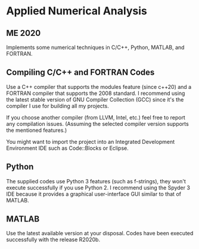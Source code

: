 # Applied Numerical Analysis
## ME 2020
Implements some numerical techniques in C/C++, Python, MATLAB, and FORTRAN.

## Compiling C/C++ and FORTRAN Codes
Use a C++ compiler that supports the modules feature (since c++20) and a
FORTRAN compiler that supports the 2008 standard. I recommend using the
latest stable version of GNU Compiler Collection (GCC) since it's the
compiler I use for building all my projects.

If you choose another compiler (from LLVM, Intel, etc.) feel free to
report any compilation issues. (Assuming the selected compiler version
supports the mentioned features.)

You might want to import the project into an Integrated Development
Environment IDE such as Code::Blocks or Eclipse.

## Python
The supplied codes use Python 3 features (such as f-strings),
they won't execute successfully if you use Python 2.
I recommend using the Spyder 3 IDE because it provides a graphical
user-interface GUI similar to that of MATLAB.

## MATLAB
Use the latest available version at your disposal. Codes have been
executed successfully with the release R2020b.
